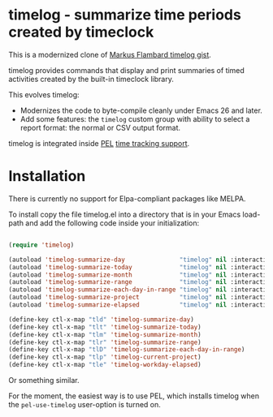 # timelog - summarize time periods created by timeclock

This is a modernized clone of [Markus Flambard timelog gist](https://gist.github.com/flambard/419770#file-timelog-el).

timelog provides commands that display and print summaries of timed activities
created by the built-in timeclock library.

This evolves timelog:
- Modernizes the code to byte-compile cleanly under Emacs 26 and later.
- Add some features: the `timelog` custom group with ability to select a report format: the normal or CSV output format.


timelog is integrated inside [PEL](https://github.com/pierre-rouleau/pel#readme)
[time tracking support](https://raw.githubusercontent.com/pierre-rouleau/pel/master/doc/pdf/time-tracking.pdf).

# Installation

There is currently no support for Elpa-compliant packages like MELPA.

To install copy the file timelog.el into a directory that is in your Emacs load-path
and add the following code inside your initialization:

``` lisp

(require 'timelog)

(autoload 'timelog-summarize-day               "timelog" nil :interactive)
(autoload 'timelog-summarize-today             "timelog" nil :interactive)
(autoload 'timelog-summarize-month             "timelog" nil :interactive)
(autoload 'timelog-summarize-range             "timelog" nil :interactive)
(autoload 'timelog-summarize-each-day-in-range "timelog" nil :interactive)
(autoload 'timelog-summarize-project           "timelog" nil :interactive)
(autoload 'timelog-summarize-elapsed           "timelog" nil :interactive)

(define-key ctl-x-map "tld" 'timelog-summarize-day)
(define-key ctl-x-map "tlt" 'timelog-summarize-today)
(define-key ctl-x-map "tlm" 'timelog-summarize-month)
(define-key ctl-x-map "tlr" 'timelog-summarize-range)
(define-key ctl-x-map "tlD" 'timelog-summarize-each-day-in-range)
(define-key ctl-x-map "tlp" 'timelog-current-project)
(define-key ctl-x-map "tle" 'timelog-workday-elapsed)

```

Or something similar.

For the moment, the easiest way is to use PEL, which installs timelog
when the `pel-use-timelog` user-option is turned on.
